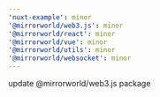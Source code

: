 ```yaml
---
'nuxt-example': minor
'@mirrorworld/web3.js': minor
'@mirrorworld/react': minor
'@mirrorworld/vue': minor
'@mirrorworld/utils': minor
'@mirrorworld/websocket': minor
---
```


update @mirrorworld/web3.js package
